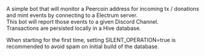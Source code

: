 A simple bot that will monitor a Peercoin address for incoming tx / donations and mint events by connecting to a Electrum server.  
This bot will report those events to a given Discord Channel.  
Transactions are persisted locally in a Hive database.

When starting for the first time, setting SILENT_OPERATION=true is recommended to avoid spam on initial build of the database.
